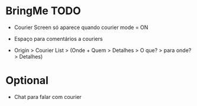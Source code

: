 BringMe TODO
============

* Courier Screen só aparece quando courier mode = ON

* Espaço para comentários a couriers

* Origin > Courier List > (Onde + Quem > Detalhes > O que? > para onde? > Detalhes)

Optional
=========
* Chat para falar com courier